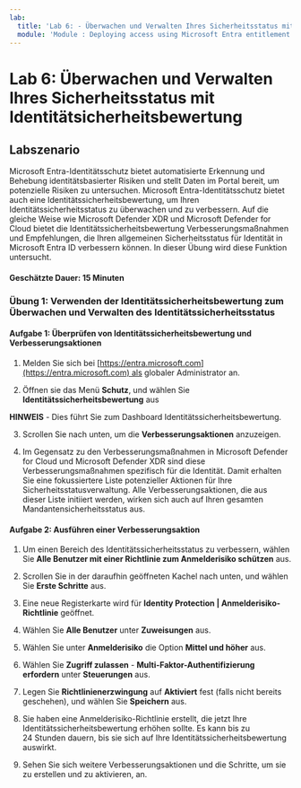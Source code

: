 ```yaml
---
lab:
  title: 'Lab 6: - Überwachen und Verwalten Ihres Sicherheitsstatus mit Identitätsicherheitsbewertung'
  module: 'Module : Deploying access using Microsoft Entra entitlement management'
---
```


# Lab 6: Überwachen und Verwalten Ihres Sicherheitsstatus mit Identitätsicherheitsbewertung

## Labszenario

Microsoft Entra-Identitätsschutz bietet automatisierte Erkennung und Behebung identitätsbasierter Risiken und stellt Daten im Portal bereit, um potenzielle Risiken zu untersuchen. Microsoft Entra-Identitätsschutz bietet auch eine Identitätssicherheitsbewertung, um Ihren Identitätssicherheitsstatus zu überwachen und zu verbessern.  Auf die gleiche Weise wie Microsoft Defender XDR und Microsoft Defender for Cloud bietet die Identitätssicherheitsbewertung Verbesserungsmaßnahmen und Empfehlungen, die Ihren allgemeinen Sicherheitsstatus für Identität in Microsoft Entra ID verbessern können.  In dieser Übung wird diese Funktion untersucht. 

#### Geschätzte Dauer: 15 Minuten

### Übung 1: Verwenden der Identitätssicherheitsbewertung zum Überwachen und Verwalten des Identitätssicherheitsstatus

#### Aufgabe 1: Überprüfen von Identitätssicherheitsbewertung und Verbesserungsaktionen

1. Melden Sie sich bei [https://entra.microsoft.com](https://entra.microsoft.com) als globaler Administrator an.

2. Öffnen sie das Menü **Schutz**, und wählen Sie **Identitätssicherheitsbewertung** aus

**HINWEIS** - Dies führt Sie zum Dashboard Identitätssicherheitsbewertung.

3. Scrollen Sie nach unten, um die **Verbesserungsaktionen** anzuzeigen.

4. Im Gegensatz zu den Verbesserungsmaßnahmen in Microsoft Defender for Cloud und Microsoft Defender XDR sind diese Verbesserungsmaßnahmen spezifisch für die Identität.  Damit erhalten Sie eine fokussiertere Liste potenzieller Aktionen für Ihre Sicherheitsstatusverwaltung.  Alle Verbesserungsaktionen, die aus dieser Liste initiiert werden, wirken sich auch auf Ihren gesamten Mandantensicherheitsstatus aus. 

#### Aufgabe 2: Ausführen einer Verbesserungsaktion

1. Um einen Bereich des Identitätssicherheitsstatus zu verbessern, wählen Sie **Alle Benutzer mit einer Richtlinie zum Anmelderisiko schützen** aus.

2. Scrollen Sie in der daraufhin geöffneten Kachel nach unten, und wählen Sie **Erste Schritte** aus.

3. Eine neue Registerkarte wird für **Identity Protection | Anmelderisiko-Richtlinie** geöffnet.

4. Wählen Sie **Alle Benutzer** unter **Zuweisungen** aus.

5. Wählen Sie unter **Anmelderisiko** die Option **Mittel und höher** aus.

6. Wählen Sie **Zugriff zulassen** - **Multi-Faktor-Authentifizierung erfordern** unter **Steuerungen** aus.

7. Legen Sie **Richtlinienerzwingung** auf **Aktiviert** fest (falls nicht bereits geschehen), und wählen Sie **Speichern** aus.

8. Sie haben eine Anmelderisiko-Richtlinie erstellt, die jetzt Ihre Identitätssicherheitsbewertung erhöhen sollte.  Es kann bis zu 24 Stunden dauern, bis sie sich auf Ihre Identitätssicherheitsbewertung auswirkt.

9. Sehen Sie sich weitere Verbesserungsaktionen und die Schritte, um sie zu erstellen und zu aktivieren, an.
